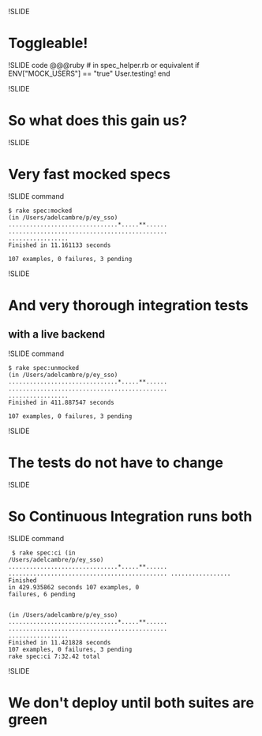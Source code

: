 !SLIDE
# Toggleable!

!SLIDE code
    @@@ruby
    # in spec_helper.rb or equivalent
    if ENV["MOCK_USERS"] == "true"
      User.testing!
    end

!SLIDE
# So what does this gain us?

!SLIDE
# Very fast mocked specs

!SLIDE command
<pre><code>$ rake spec:mocked
(in /Users/adelcambre/p/ey_sso)
...............................*.....**......
.............................................
.................
Finished in <span class="callout">11.161133 seconds</span>

107 examples, 0 failures, 3 pending
</code></pre>

!SLIDE
# And very thorough integration tests
## with a live backend

!SLIDE command
<pre><code>$ rake spec:unmocked
(in /Users/adelcambre/p/ey_sso)
...............................*.....**......
.............................................
.................
Finished in <span class="callout">411.887547 seconds</span>

107 examples, 0 failures, 3 pending
</code></pre>

!SLIDE
# The tests do not have to change

!SLIDE
# So Continuous Integration runs both

!SLIDE command
<code><pre>
$ rake spec:ci
(in /Users/adelcambre/p/ey_sso)
...............................*.....**......
.............................................
.................
Finished in <span class="callout">429.935862 seconds</span>
107 examples, 0 failures, 6 pending
</code></pre>
<pre><code>
(in /Users/adelcambre/p/ey_sso)
...............................*.....**......
.............................................
.................
Finished in <span class="callout">11.421828 seconds</span>
107 examples, 0 failures, 3 pending
rake spec:ci 7:32.42 total
</code></pre>

!SLIDE
# We don't deploy until both suites are green
